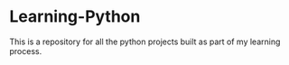 # Learning-Python
This is a repository for all the python projects built as part of my learning process.
